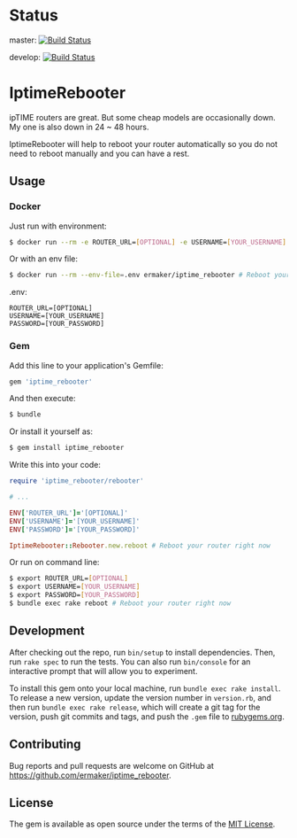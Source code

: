 # Status
master: [![Build Status](https://travis-ci.org/ermaker/iptime_rebooter.svg?branch=master)](https://travis-ci.org/ermaker/iptime_rebooter)

develop: [![Build Status](https://travis-ci.org/ermaker/iptime_rebooter.svg?branch=develop)](https://travis-ci.org/ermaker/iptime_rebooter)

# IptimeRebooter

ipTIME routers are great. But some cheap models are occasionally down.
My one is also down in 24 ~ 48 hours.

IptimeRebooter will help to reboot your router automatically so you do not need to reboot manually and you can have a rest.

## Usage

### Docker

Just run with environment:

```sh
$ docker run --rm -e ROUTER_URL=[OPTIONAL] -e USERNAME=[YOUR_USERNAME] -e PASSWORD=[YOUR_PASSWORD] ermaker/iptime_rebooter # Reboot your router right now
```

Or with an env file:

```sh
$ docker run --rm --env-file=.env ermaker/iptime_rebooter # Reboot your router right now
```

.env:

```
ROUTER_URL=[OPTIONAL]
USERNAME=[YOUR_USERNAME]
PASSWORD=[YOUR_PASSWORD]
```

### Gem

Add this line to your application's Gemfile:

```ruby
gem 'iptime_rebooter'
```

And then execute:

```sh
$ bundle
```

Or install it yourself as:

```sh
$ gem install iptime_rebooter
```

Write this into your code:

```ruby
require 'iptime_rebooter/rebooter'

# ...

ENV['ROUTER_URL']='[OPTIONAL]'
ENV['USERNAME']='[YOUR_USERNAME]'
ENV['PASSWORD']='[YOUR_PASSWORD]'

IptimeRebooter::Rebooter.new.reboot # Reboot your router right now
```

Or run on command line:

```sh
$ export ROUTER_URL=[OPTIONAL]
$ export USERNAME=[YOUR_USERNAME]
$ export PASSWORD=[YOUR_PASSWORD]
$ bundle exec rake reboot # Reboot your router right now
```

## Development

After checking out the repo, run `bin/setup` to install dependencies. Then, run `rake spec` to run the tests. You can also run `bin/console` for an interactive prompt that will allow you to experiment.

To install this gem onto your local machine, run `bundle exec rake install`. To release a new version, update the version number in `version.rb`, and then run `bundle exec rake release`, which will create a git tag for the version, push git commits and tags, and push the `.gem` file to [rubygems.org](https://rubygems.org).

## Contributing

Bug reports and pull requests are welcome on GitHub at https://github.com/ermaker/iptime_rebooter.


## License

The gem is available as open source under the terms of the [MIT License](http://opensource.org/licenses/MIT).

